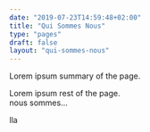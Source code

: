 ```yaml
---
date: "2019-07-23T14:59:48+02:00"
title: "Qui Sommes Nous"
type: "pages"
draft: false
layout: "qui-sommes-nous"
---
```


Lorem ipsum summary of the page.
<!--more-->
Lorem ipsum rest of the page.<br>nous sommes...


lla
